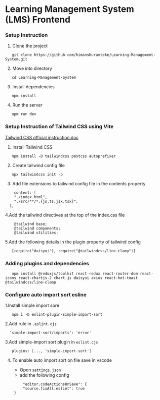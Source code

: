 # Learning Management System (LMS) Frontend


### Setup Instruction

1. Clone the project

```
   git clone https://github.com/himanshuramteke/Learning-Management-System.git
```

2. Move into directory

```
   cd Learning-Management-System
```

3. Install dependencies

```
   npm install
```

4. Run the server

```
   npm run dev
```


### Setup Instruction of Tailwind CSS using Vite

[Tailwind CSS official instruction doc](https://tailwindcss.com/docs/guides/vite)

1. Install Tailwind CSS

```
   npm install -D tailwindcss postcss autoprefixer   
```

2. Create tailwind config file 

```
   npx tailwindcss init -p
```

3. Add file extensions to tailwind config file in the contents property

```
    content: [
    "./index.html",
    "./src/**/*.{js,ts,jsx,tsx}",
  ],
```

4.Add the tailwind directives at the top of the index.css file

```
    @tailwind base;
    @tailwind components;
    @tailwind utilities;
```

5.Add the following details in the plugin property of tailwind config

```
   [require("daisyui"), require("@tailwindcss/line-clamp")]
```


### Adding plugins and dependencies

```
   npm install @reduxjs/toolkit react-redux react-router-dom react-icons react-chartjs-2 chart.js daisyui axios react-hot-toast @tailwindcss/line-clamp
```


### Configure auto import sort esline

1.Install simple import sore
```
   npm i -D eslint-plugin-simple-import-sort
```

2.Add rule in `.eslint.cjs`
```
  'simple-import-sort/imports': 'error'
```

3.Add simple-import sort plugin in `eslint.cjs`
```
   plugins: [..., 'simple-import-sort']
```

4. To enable auto import sort on file save in vscode

   - Open `settings.json`
   - add the following config
```
        "editor.codeActionsOnSave": {
        "source.fixAll.eslint": true
    }
```